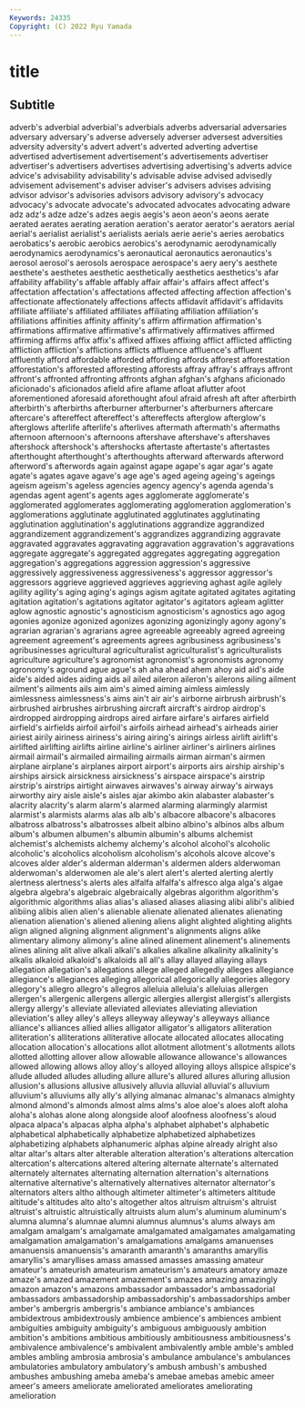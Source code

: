 ```yaml
---
Keywords: 24335
Copyright: (C) 2022 Ryu Yamada
---
```



# title

## Subtitle
 adverb's adverbial adverbial's adverbials
adverbs adversarial adversaries adversary adversary's adverse adversely adverser adversest adversities
adversity adversity's advert advert's adverted adverting advertise advertised advertisement advertisement's
advertisements advertiser advertiser's advertisers advertises advertising advertising's adverts advice advice's
advisability advisability's advisable advise advised advisedly advisement advisement's adviser adviser's
advisers advises advising advisor advisor's advisories advisors advisory advisory's advocacy
advocacy's advocate advocate's advocated advocates advocating adware adz adz's adze
adze's adzes aegis aegis's aeon aeon's aeons aerate aerated aerates
aerating aeration aeration's aerator aerator's aerators aerial aerial's aerialist aerialist's
aerialists aerials aerie aerie's aeries aerobatics aerobatics's aerobic aerobics aerobics's
aerodynamic aerodynamically aerodynamics aerodynamics's aeronautical aeronautics aeronautics's aerosol aerosol's aerosols
aerospace aerospace's aery aery's aesthete aesthete's aesthetes aesthetic aesthetically aesthetics
aesthetics's afar affability affability's affable affably affair affair's affairs affect
affect's affectation affectation's affectations affected affecting affection affection's affectionate affectionately
affections affects affidavit affidavit's affidavits affiliate affiliate's affiliated affiliates affiliating
affiliation affiliation's affiliations affinities affinity affinity's affirm affirmation affirmation's affirmations
affirmative affirmative's affirmatively affirmatives affirmed affirming affirms affix affix's affixed
affixes affixing afflict afflicted afflicting affliction affliction's afflictions afflicts affluence
affluence's affluent affluently afford affordable afforded affording affords afforest afforestation
afforestation's afforested afforesting afforests affray affray's affrays affront affront's affronted
affronting affronts afghan afghan's afghans aficionado aficionado's aficionados afield afire
aflame afloat aflutter afoot aforementioned aforesaid aforethought afoul afraid afresh
aft after afterbirth afterbirth's afterbirths afterburner afterburner's afterburners aftercare aftercare's
aftereffect aftereffect's aftereffects afterglow afterglow's afterglows afterlife afterlife's afterlives aftermath
aftermath's aftermaths afternoon afternoon's afternoons aftershave aftershave's aftershaves aftershock aftershock's
aftershocks aftertaste aftertaste's aftertastes afterthought afterthought's afterthoughts afterward afterwards afterword
afterword's afterwords again against agape agape's agar agar's agate agate's
agates agave agave's age age's aged ageing ageing's ageings ageism
ageism's ageless agencies agency agency's agenda agenda's agendas agent agent's
agents ages agglomerate agglomerate's agglomerated agglomerates agglomerating agglomeration agglomeration's agglomerations
agglutinate agglutinated agglutinates agglutinating agglutination agglutination's agglutinations aggrandize aggrandized aggrandizement
aggrandizement's aggrandizes aggrandizing aggravate aggravated aggravates aggravating aggravation aggravation's aggravations
aggregate aggregate's aggregated aggregates aggregating aggregation aggregation's aggregations aggression aggression's
aggressive aggressively aggressiveness aggressiveness's aggressor aggressor's aggressors aggrieve aggrieved aggrieves
aggrieving aghast agile agilely agility agility's aging aging's agings agism
agitate agitated agitates agitating agitation agitation's agitations agitator agitator's agitators
agleam aglitter aglow agnostic agnostic's agnosticism agnosticism's agnostics ago agog
agonies agonize agonized agonizes agonizing agonizingly agony agony's agrarian agrarian's
agrarians agree agreeable agreeably agreed agreeing agreement agreement's agreements agrees
agribusiness agribusiness's agribusinesses agricultural agriculturalist agriculturalist's agriculturalists agriculture agriculture's agronomist
agronomist's agronomists agronomy agronomy's aground ague ague's ah aha ahead
ahem ahoy aid aid's aide aide's aided aides aiding aids
ail ailed aileron aileron's ailerons ailing ailment ailment's ailments ails
aim aim's aimed aiming aimless aimlessly aimlessness aimlessness's aims ain't
air air's airborne airbrush airbrush's airbrushed airbrushes airbrushing aircraft aircraft's
airdrop airdrop's airdropped airdropping airdrops aired airfare airfare's airfares airfield
airfield's airfields airfoil airfoil's airfoils airhead airhead's airheads airier airiest
airily airiness airiness's airing airing's airings airless airlift airlift's airlifted
airlifting airlifts airline airline's airliner airliner's airliners airlines airmail airmail's
airmailed airmailing airmails airman airman's airmen airplane airplane's airplanes airport
airport's airports airs airship airship's airships airsick airsickness airsickness's airspace
airspace's airstrip airstrip's airstrips airtight airwaves airwaves's airway airway's airways
airworthy airy aisle aisle's aisles ajar akimbo akin alabaster alabaster's
alacrity alacrity's alarm alarm's alarmed alarming alarmingly alarmist alarmist's alarmists
alarms alas alb alb's albacore albacore's albacores albatross albatross's albatrosses
albeit albino albino's albinos albs album album's albumen albumen's albumin
albumin's albums alchemist alchemist's alchemists alchemy alchemy's alcohol alcohol's alcoholic
alcoholic's alcoholics alcoholism alcoholism's alcohols alcove alcove's alcoves alder alder's
alderman alderman's aldermen alders alderwoman alderwoman's alderwomen ale ale's alert
alert's alerted alerting alertly alertness alertness's alerts ales alfalfa alfalfa's
alfresco alga alga's algae algebra algebra's algebraic algebraically algebras algorithm
algorithm's algorithmic algorithms alias alias's aliased aliases aliasing alibi alibi's
alibied alibiing alibis alien alien's alienable alienate alienated alienates alienating
alienation alienation's aliened aliening aliens alight alighted alighting alights align
aligned aligning alignment alignment's alignments aligns alike alimentary alimony alimony's
aline alined alinement alinement's alinements alines alining alit alive alkali
alkali's alkalies alkaline alkalinity alkalinity's alkalis alkaloid alkaloid's alkaloids all
all's allay allayed allaying allays allegation allegation's allegations allege alleged
allegedly alleges allegiance allegiance's allegiances alleging allegorical allegorically allegories allegory
allegory's allegro allegro's allegros alleluia alleluia's alleluias allergen allergen's allergenic
allergens allergic allergies allergist allergist's allergists allergy allergy's alleviate alleviated
alleviates alleviating alleviation alleviation's alley alley's alleys alleyway alleyway's alleyways
alliance alliance's alliances allied allies alligator alligator's alligators alliteration alliteration's
alliterations alliterative allocate allocated allocates allocating allocation allocation's allocations allot
allotment allotment's allotments allots allotted allotting allover allow allowable allowance
allowance's allowances allowed allowing allows alloy alloy's alloyed alloying alloys
allspice allspice's allude alluded alludes alluding allure allure's allured allures
alluring allusion allusion's allusions allusive allusively alluvia alluvial alluvial's alluvium
alluvium's alluviums ally ally's allying almanac almanac's almanacs almighty almond
almond's almonds almost alms alms's aloe aloe's aloes aloft aloha
aloha's alohas alone along alongside aloof aloofness aloofness's aloud alpaca
alpaca's alpacas alpha alpha's alphabet alphabet's alphabetic alphabetical alphabetically alphabetize
alphabetized alphabetizes alphabetizing alphabets alphanumeric alphas alpine already alright also
altar altar's altars alter alterable alteration alteration's alterations altercation altercation's
altercations altered altering alternate alternate's alternated alternately alternates alternating alternation
alternation's alternations alternative alternative's alternatively alternatives alternator alternator's alternators alters
altho although altimeter altimeter's altimeters altitude altitude's altitudes alto alto's
altogether altos altruism altruism's altruist altruist's altruistic altruistically altruists alum
alum's aluminum aluminum's alumna alumna's alumnae alumni alumnus alumnus's alums
always am amalgam amalgam's amalgamate amalgamated amalgamates amalgamating amalgamation amalgamation's
amalgamations amalgams amanuenses amanuensis amanuensis's amaranth amaranth's amaranths amaryllis amaryllis's
amaryllises amass amassed amasses amassing amateur amateur's amateurish amateurism amateurism's
amateurs amatory amaze amaze's amazed amazement amazement's amazes amazing amazingly
amazon amazon's amazons ambassador ambassador's ambassadorial ambassadors ambassadorship ambassadorship's ambassadorships
amber amber's ambergris ambergris's ambiance ambiance's ambiances ambidextrous ambidextrously ambience
ambience's ambiences ambient ambiguities ambiguity ambiguity's ambiguous ambiguously ambition ambition's
ambitions ambitious ambitiously ambitiousness ambitiousness's ambivalence ambivalence's ambivalent ambivalently amble
amble's ambled ambles ambling ambrosia ambrosia's ambulance ambulance's ambulances ambulatories
ambulatory ambulatory's ambush ambush's ambushed ambushes ambushing ameba ameba's amebae
amebas amebic ameer ameer's ameers ameliorate ameliorated ameliorates ameliorating amelioration

